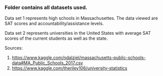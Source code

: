 ### Folder contains all datasets used.

Data set 1 represents high schools in Massachusettes. The data viewed are SAT scores and accountability/assistance levels.

Data set 2 represents universities in the United States with average SAT scores of the current students as well as the state.

Sources:
1. https://www.kaggle.com/ndalziel/massachusetts-public-schools-data#MA_Public_Schools_2017.csv 
2. https://www.kaggle.com/theriley106/university-statistics
